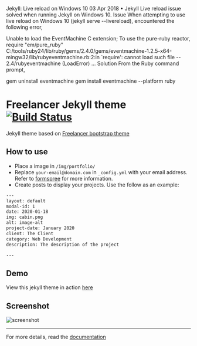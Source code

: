 Jekyll: Live reload on Windows 10
03 Apr 2018 • Jekyll
Live reload issue solved when running Jekyll on Windows 10.
Issue
When attempting to use live reload on Windows 10 (jekyll serve --livereload), encountered the following error,

Unable to load the EventMachine C extension; To use the pure-ruby reactor, require "em/pure_ruby"
C:/tools/ruby24/lib/ruby/gems/2.4.0/gems/eventmachine-1.2.5-x64-mingw32/lib/rubyeventmachine.rb:2:in `require': cannot load such file -- 2.4/rubyeventmachine (LoadError)
        ...
Solution
From the Ruby command prompt,

gem uninstall eventmachine
gem install eventmachine --platform ruby

Freelancer Jekyll theme  [![Build Status](https://api.travis-ci.org/jeromelachaud/freelancer-theme.svg?branch=master)](https://travis-ci.org/jeromelachaud/freelancer-theme/) 
=========================

Jekyll theme based on [Freelancer bootstrap theme ](http://startbootstrap.com/template-overviews/freelancer/)

## How to use
 - Place a image in `/img/portfolio/`
 - Replace `your-email@domain.com` in `_config.yml` with your email address. Refer to [formspree](http://formspree.io/) for more information.
 - Create posts to display your projects. Use the follow as an example:
```txt
---
layout: default
modal-id: 1
date: 2020-01-18
img: cabin.png
alt: image-alt
project-date: January 2020
client: The Client
category: Web Development
description: The description of the project

---
```

## Demo
View this jekyll theme in action [here](https://jeromelachaud.com/freelancer-theme)

## Screenshot
![screenshot](https://raw.githubusercontent.com/jeromelachaud/freelancer-theme/master/screenshot.png)

---------
For more details, read the [documentation](http://jekyllrb.com/)
